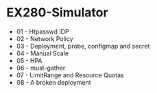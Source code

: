 # EX280-Simulator

- 01 - Htpasswd IDP
- 02 - Network Policy
- 03 - Deployment, probe, configmap and secret
- 04 - Manual Scale
- 05 - HPA
- 06 - must-gather
- 07 - LimitRange and Resource Quotas
- 08 - A broken deployment
